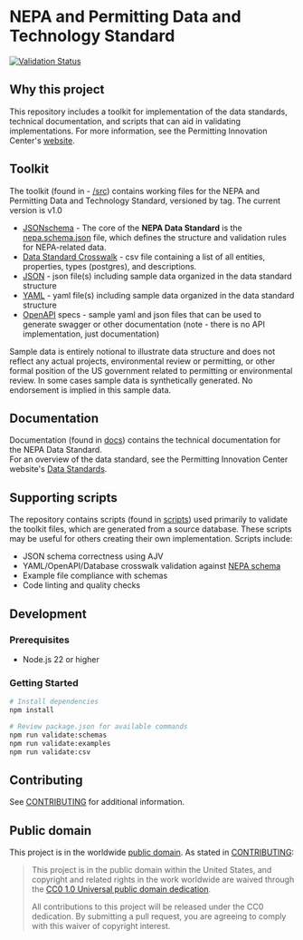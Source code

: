 # NEPA and Permitting Data and Technology Standard

[![Validation Status](https://github.com/GSA-TTS/pic-standards/actions/workflows/validation.yml/badge.svg)](https://github.com/GSA-TTS/pic-standards/actions/workflows/validation.yml)

## Why this project

This repository includes a toolkit for implementation of the data standards, technical documentation, and scripts that can aid in validating implementations.  For more information, see the Permitting Innovation Center's [website](https://permitting.innovation.gov).

## Toolkit

The toolkit (found in - [/src](./src)) contains working files for the NEPA and Permitting Data and Technology Standard, versioned by tag.  The current version is v1.0

- [JSONschema](./src/jsonschema) - The core of the **NEPA Data Standard** is the [nepa.schema.json](./src/jsonschema/nepa.schema.json) file, which defines the structure and validation rules for NEPA-related data.
- [Data Standard Crosswalk](./src/crosswalk) - csv file containing a list of all entities, properties, types (postgres), and descriptions.
- [JSON](./src/json) - json file(s) including sample data organized in the data standard structure
- [YAML](./src/yaml) - yaml file(s) including sample data organized in the data standard structure
- [OpenAPI](./src/openapi) specs - sample yaml and json files that can be used to generate swagger or other documentation (note - there is no API implementation, just documentation)


Sample data is entirely notional to illustrate data structure and does not reflect any actual projects, environmental review or permitting, or other formal position of the US government related to permitting or environmental review. In some cases sample data is synthetically generated. No endorsement is implied in this sample data.

## Documentation

Documentation (found in [docs](./docs)) contains the technical documentation for the NEPA Data Standard.  
For an overview of the data standard, see the Permitting Innovation Center website's [Data Standards](https://permitting.innovation.gov/resources/data-standard/).  

## Supporting scripts

The repository contains scripts (found in [scripts](./scripts)) used primarily to validate the toolkit files, which are generated from a source database.  These scripts may be useful for others creating their own implementation.  Scripts include:

  - JSON schema correctness using AJV
  - YAML/OpenAPI/Database crosswalk validation against [NEPA schema](./src/jsonschema/nepa.schema.json)
  - Example file compliance with schemas
  - Code linting and quality checks


## Development

### Prerequisites

- Node.js 22 or higher

### Getting Started

```bash
# Install dependencies
npm install

# Review package.json for available commands
npm run validate:schemas
npm run validate:examples
npm run validate:csv
```


## Contributing

See [CONTRIBUTING](CONTRIBUTING.md) for additional information.

## Public domain

This project is in the worldwide [public domain](LICENSE.md). As stated in [CONTRIBUTING](CONTRIBUTING.md):

> This project is in the public domain within the United States, and copyright and related rights in the work worldwide are waived through the [CC0 1.0 Universal public domain dedication](https://creativecommons.org/publicdomain/zero/1.0/).
>
> All contributions to this project will be released under the CC0 dedication. By submitting a pull request, you are agreeing to comply with this waiver of copyright interest.
